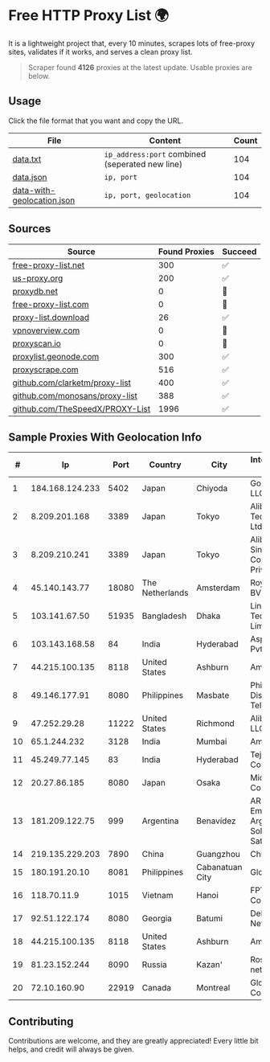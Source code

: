 
# Free HTTP Proxy List 🌍

It is a lightweight project that, every 10 minutes, scrapes lots of free-proxy sites, validates if it works, and serves a clean proxy list.


> Scraper found **4126** proxies at the latest update. Usable proxies are below.

## Usage

Click the file format that you want and copy the URL.


|File|Content|Count|
|----|-------|-----|
|[data.txt](https://raw.githubusercontent.com/themiralay/Proxy-List-World/master/data.txt)|`ip_address:port` combined (seperated new line)|104|
|[data.json](https://raw.githubusercontent.com/themiralay/Proxy-List-World/master/data.json)|`ip, port`|104|
|[data-with-geolocation.json](https://raw.githubusercontent.com/themiralay/Proxy-List-World/master/data-with-geolocation.json)|`ip, port, geolocation`|104|

## Sources

|Source|Found Proxies|Succeed|
|------|-------------|-------|
|[free-proxy-list.net](https://free-proxy-list.net)|300|✅|
|[us-proxy.org](https://www.us-proxy.org)|200|✅|
|[proxydb.net](http://proxydb.net)|0|🚫|
|[free-proxy-list.com](https://free-proxy-list.com/?page=&port=&type%5B%5D=http&type%5B%5D=https&up_time=0&search=Search)|0|🚫|
|[proxy-list.download](https://www.proxy-list.download/HTTP)|26|✅|
|[vpnoverview.com](https://vpnoverview.com/privacy/anonymous-browsing/free-proxy-servers)|0|🚫|
|[proxyscan.io](https://www.proxyscan.io)|0|🚫|
|[proxylist.geonode.com](https://proxylist.geonode.com/api/proxy-list?limit=300&page=1&sort_by=lastChecked&sort_type=desc&protocols=http,https)|300|✅|
|[proxyscrape.com](https://api.proxyscrape.com/v2/?request=displayproxies&protocol=http&timeout=10000&country=all&ssl=all&anonymity=all)|516|✅|
|[github.com/clarketm/proxy-list](https://raw.githubusercontent.com/clarketm/proxy-list/master/proxy-list-raw.txt)|400|✅|
|[github.com/monosans/proxy-list](https://raw.githubusercontent.com/monosans/proxy-list/main/proxies/http.txt)|388|✅|
|[github.com/TheSpeedX/PROXY-List](https://raw.githubusercontent.com/TheSpeedX/PROXY-List/master/http.txt)|1996|✅|


## Sample Proxies With Geolocation Info

|#|Ip|Port|Country|City|Internet Service Provider|
|-|--|----|-------|----|-------------------------|
|1|184.168.124.233|5402|Japan|Chiyoda|GoDaddy.com, LLC|
|2|8.209.201.168|3389|Japan|Tokyo|Alibaba (US) Technology Co., Ltd.|
|3|8.209.210.241|3389|Japan|Tokyo|Alibaba.com Singapore E-Commerce Private Limited|
|4|45.140.143.77|18080|The Netherlands|Amsterdam|RoyaleHosting BV|
|5|103.141.67.50|51935|Bangladesh|Dhaka|Link3 Technologies Limited|
|6|103.143.168.58|84|India|Hyderabad|Aspt Networks Pvt Ltd|
|7|44.215.100.135|8118|United States|Ashburn|Amazon.com|
|8|49.146.177.91|8080|Philippines|Masbate|Philippine Long Distance Telephone Co.|
|9|47.252.29.28|11222|United States|Richmond|Alibaba Cloud LLC|
|10|65.1.244.232|3128|India|Mumbai|Amazon.com|
|11|45.249.77.145|83|India|Hyderabad|Tejasri Communications|
|12|20.27.86.185|8080|Japan|Osaka|Microsoft Corporation|
|13|181.209.122.75|999|Argentina|Benavídez|ARSAT - Empresa Argentina de Soluciones Satelitales S.A|
|14|219.135.229.203|7890|China|Guangzhou|Chinanet|
|15|180.191.20.10|8081|Philippines|Cabanatuan City|Globe Telecom|
|16|118.70.11.9|1015|Vietnam|Hanoi|FPT Telecom Company|
|17|92.51.122.174|8080|Georgia|Batumi|Deltanet-net Network|
|18|44.215.100.135|8118|United States|Ashburn|Amazon.com|
|19|81.23.152.244|8090|Russia|Kazan'|Rostelecom networks|
|20|72.10.160.90|22919|Canada|Montreal|GloboTech Communications|



## Contributing

Contributions are welcome, and they are greatly appreciated! Every
little bit helps, and credit will always be given.


